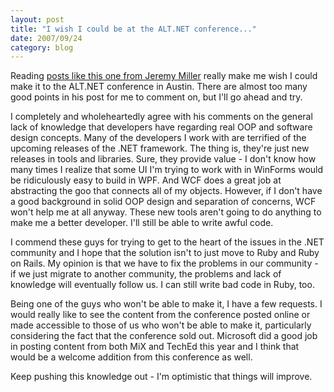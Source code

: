 ```yaml
---
layout: post
title: "I wish I could be at the ALT.NET conference..."
date: 2007/09/24
category: blog
---
```


Reading [posts like this one from Jeremy Miller](http://codebetter.com/blogs/jeremy.miller/archive/2007/09/24/alt-net-in-austin-and-beyond.aspx) really make me wish I could make it to the ALT.NET conference in Austin. There are almost too many good points in his post for me to comment on, but I'll go ahead and try. 

I completely and wholeheartedly agree with his comments on the general lack of knowledge that developers have regarding real OOP and software design concepts. Many of the developers I work with are terrified of the upcoming releases of the .NET framework. The thing is, they're just new releases in tools and libraries. Sure, they provide value - I don't know how many times I realize that some UI I'm trying to work with in WinForms would be ridiculously easy to build in WPF. And WCF does a great job at abstracting the goo that connects all of my objects. However, if I don't have a good background in solid OOP design and separation of concerns, WCF won't help me at all anyway. These new tools aren't going to do anything to make me a better developer. I'll still be able to write awful code. 

I commend these guys for trying to get to the heart of the issues in the .NET community and I hope that the solution isn't to just move to Ruby and Ruby on Rails. My opinion is that we have to fix the problems in our community - if we just migrate to another community, the problems and lack of knowledge will eventually follow us. I can still write bad code in Ruby, too. 

Being one of the guys who won't be able to make it, I have a few requests. I would really like to see the content from the conference posted online or made accessible to those of us who won't be able to make it, particularly considering the fact that the conference sold out. Microsoft did a good job in posting content from both MiX and TechEd this year and I think that would be a welcome addition from this conference as well. 

Keep pushing this knowledge out - I'm optimistic that things will improve.

